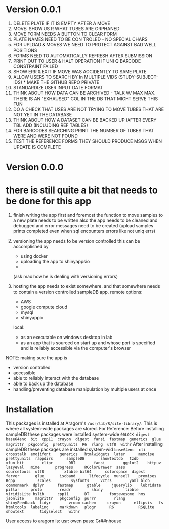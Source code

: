 



# Version 0.0.1
1. DELETE PLATE IF IT IS EMPTY AFTER A MOVE
2. MOVE: SHOW US R WHAT TUBES ARE ORPHANED
3. MOVE FORM NEEDS A BUTTON TO CLEAR FORM
4. PLATE NAMES NEED TO BE CON TROLED - NO SPECIAL CHARS
5. FOR UPLOAD & MOVES WE NEED TO PROTECT AGAINST BAD WELL POSITIONS
6. FORMS NEED TO AUTOMATICALLY REFRESH AFTER SUBMISSION
7. PRINT OUT TO USER & HALT OPERATION IF UNI Q BARCODE CONSTRAINT FAILED
8. SHOW ERR & EXIT IF MOVE WAS ACCIDENTLY TO SAME PLATE
9. ALLOW USERS TO SEARCH BY In MULTIPLE VIDS (STUDY-SUBJECT-IDS) * MAKE THE GITHUB REPO PRIVATE
10. STANDARDIZE USER INPUT DATE FORMAT
11. THINK ABOUT HOW DATA CAN BE ARCHIVED - TALK W/ MAX MAX. THERE IS AN "EXHAUSED" COL IN THE DB THAT MIGHT SERVE THIS FUN
12. DO A CHECK THAT USES ARE NOT TRYING TO MOVE TUBES THAT ARE NOT YET IN THE DATABASE
13. THINK ABOUT HOW A DATASET CAN BE BACKED UP (AFTER EVERY TBL ADD (INCLUDING REF TABLES)
14. FOR BARCODES SEARCHING PRINT THE NUMBER OF TUBES THAT WERE AND WERE NOT FOUND
15. TEST THE REFERENCE FORMS THEY SHOULD PRODUCE MSGS WHEN UPDATE IS COMPLETE

# Version 0.0.0
# there is still quite a bit that needs to be done for this app
1. finish writing the app
	first and foremost the function to move samples to a new plate needs to be written
	also the app needs to be cleaned and debugged and error messages need to be created
	(upload samples prints completed even when sql encounters errors like not uniq errs)

2. versioning
	the app needs to be version controlled
	this can be accomplished by
	- using docker
	- uploading the app to shinyappsio
	-
	(ask max how he is dealing with versioning errors)

3. hosting
	the app needs to exist somewhere. and that somewhere needs to contain a version
	controlled sampleDB app.
	remote options:
	- AWS
	- google compute cloud
	- mysql
	- shinyappio

	local:
	- as an executable on windows desktop in lab
	- as an app that is sourced on start up and whose port is specified and is reliably accessible via the computer's browser


NOTE: making sure the app is
- version controlled
- accessible
- able to reliably interact with the database
- able to back up the database
- handling/preventing database manipulation by multiple users at once

# Installation
This packages is installed at Aragorn's `/usr/lib/R/site-library/`. This is where all system-wide packages are stored.
For Reference:
Before installing sampleDB these packages were installed system-wide
`00LOCK-digest  base64enc  bit  cpp11  crayon  digest  fansi  fastmap  generics  glue  magrittr  pkgconfig  prettyunits  R6  rlang  utf8  withr`
After installing sampleDB these packages are installed system-wid
`base64enc  cli         crosstalk  emojifont    generics   htmlwidgets  later      memoise    prettyunits  rappdirs      sampleDB       showtextdb   tzdb         xfun
bit        clipr       DBI        fansi        ggplot2    httpuv       lazyeval   mime       progress     RColorBrewer  sass           sourcetools  utf8         xtable
bit64      colorspace  digest     farver       glue       isoband      lifecycle  munsell    promises     Rcpp          scales         sysfonts     vctrs        yaml
blob       commonmark  dplyr      fastmap      gtable     jquerylib    lubridate  pillar     proto        readr         shiny          tibble       viridisLite
bslib      cpp11       DT         fontawesome  hms        jsonlite     magrittr   pkgconfig  purrr        rlang         shinyFeedback  tidyr        vroom
cachem     crayon      ellipsis   fs           htmltools  labeling     markdown   plogr      R6           RSQLite       showtext       tidyselect   withr`

User access to aragorn is:
usr: owen
pass: Gr##nhouse
